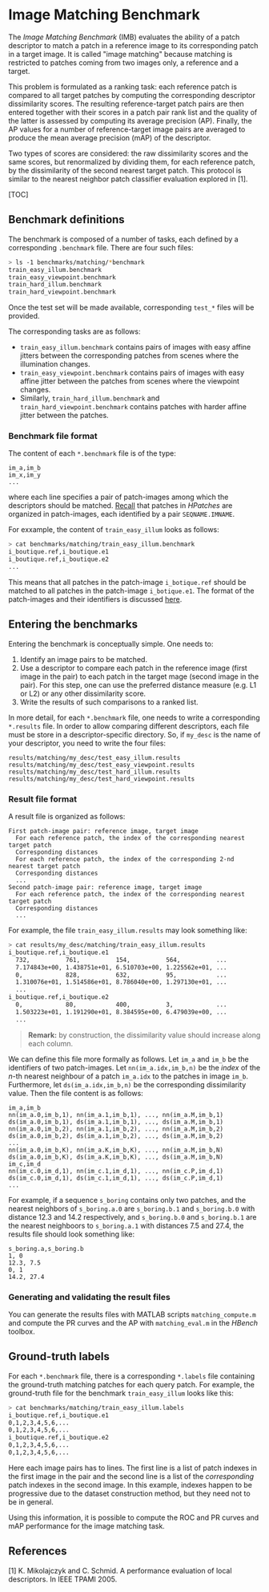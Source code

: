 # Image Matching Benchmark

The *Image Matching Benchmark* (IMB) evaluates the ability of a patch descriptor to match a patch in a reference image to its corresponding patch in a target image. It is called "image matching" because matching is restricted to patches coming from two images only, a reference and a target.

This problem is formulated as a ranking task: each reference patch is compared to all target patches by computing the corresponding descriptor dissimilarity scores. The resulting reference-target patch pairs are then entered together with their scores in a patch pair rank list and the quality of the latter is assessed by computing its average precision (AP). Finally, the AP values for a number of reference-target image pairs are averaged to produce the mean average precision (mAP) of the descriptor. 

Two types of scores are considered: the raw dissimilarity scores and the same scores, but renormalized by dividing them, for each reference patch, by the dissimilarity of the second nearest target patch. This protocol is similar to the nearest neighbor patch classifier evaluation explored in [1].

[TOC]

## Benchmark definitions

The benchmark is composed of a number of tasks, each defined by a corresponding `.benchmark` file. There are four such files:

```bash
> ls -1 benchmarks/matching/*benchmark
train_easy_illum.benchmark
train_easy_viewpoint.benchmark
train_hard_illum.benchmark
train_hard_viewpoint.benchmark
```

Once the test set will be made available, corresponding `test_*` files will be provided. 

The corresponding tasks are as follows:

* `train_easy_illum.benchmark` contains pairs of images with easy affine jitters between the corresponding patches from scenes where the illumination changes.
* `train_easy_viewpoint.benchmark` contains pairs of images with easy affine jitter between the patches from scenes where the viewpoint changes.
* Similarly, `train_hard_illum.benchmark` and `train_hard_viewpoint.benchmark` contains patches with harder affine jitter between the patches.

### Benchmark file format

The content of each `*.benchmark` file is of the type:

```
im_a,im_b
im_x,im_y
...
```

where each line specifies a pair of patch-images among which the descriptors should be matched. [Recall](../../README.md#reading-patches) that patches in *HPatches* are organized in patch-images, each identified by a pair `SEQNAME.IMNAME`. 

For exxample, the content of `train_easy_illum` looks as follows:

```bash
> cat benchmarks/matching/train_easy_illum.benchmark
i_boutique.ref,i_boutique.e1
i_boutique.ref,i_boutique.e2
...
```

This means that all patches in the patch-image `i_botique.ref` should be matched to all patches in the patch-image `i_botique.e1`. The format of the patch-images and their identifiers is discussed [here](../../README.md#reading-patches).

## Entering the benchmarks

Entering the benchmark is conceptually simple. One needs to:

1. Identify an image pairs to be matched.
2. Use a descriptor to compare each patch in the reference image (first image in the pair) to each patch in the target mage (second image in the pair). For this step, one can use the preferred distance measure (e.g. L1 or L2) or any other dissimilarity score.
3. Write the results of such comparisons to a ranked list.

In more detail, for each `*.benchmark` file, one needs to write a corresponding `*.results` file. In order to allow comparing different descriptors, each file must be store in a descriptor-specific directory. So, if `my_desc` is the name of your descriptor, you need to write the four files:

```
results/matching/my_desc/test_easy_illum.results
results/matching/my_desc/test_easy_viewpoint.results
results/matching/my_desc/test_hard_illum.results
results/matching/my_desc/test_hard_viewpoint.results
```

### Result file format

A result file is organized as follows:

```
First patch-image pair: reference image, target image
  For each reference patch, the index of the corresponding nearest target patch
  Corresponding distances
  For each reference patch, the index of the corresponding 2-nd nearest target patch
  Corresponding distances
  ...
Second patch-image pair: reference image, target image
  For each reference patch, the index of the corresponding nearest target patch
  Corresponding distances
  ...
```

For example, the file `train_easy_illum.results` may look something like:

```bash
> cat results/my_desc/matching/train_easy_illum.results 
i_boutique.ref,i_boutique.e1
  732,          761,          154,          564,          ...
  7.174843e+00, 1.438751e+01, 6.510703e+00, 1.225562e+01, ...
  0,            828,          632,          95,           ...
  1.310076e+01, 1.514586e+01, 8.786040e+00, 1.297130e+01, ...
  ...
i_boutique.ref,i_boutique.e2
  0,            80,           400,          3,            ...
  1.503223e+01, 1.191290e+01, 8.384595e+00, 6.479039e+00, ...
  ...
```

> **Remark:** by construction, the dissimilarity value should increase along each column.

We can define this file more formally as follows. Let `im_a` and `im_b` be the identifiers of two patch-images.  Let `nn(im_a.idx,im_b,n)` be the *index* of the *n*-th nearest neighbour of a patch `im_a.idx` to the patches in image `im_b`. Furthermore, let ``ds(im_a.idx,im_b,n)`` be the corresponding dissimilarity value. Then the file content is as follows:

```
im_a,im_b
nn(im_a.0,im_b,1), nn(im_a.1,im_b,1), ..., nn(im_a.M,im_b,1)
ds(im_a.0,im_b,1), ds(im_a.1,im_b,1), ..., ds(im_a.M,im_b,1)
nn(im_a.0,im_b,2), nn(im_a.1,im_b,2), ..., nn(im_a.M,im_b,2)
ds(im_a.0,im_b,2), ds(im_a.1,im_b,2), ..., ds(im_a.M,im_b,2)
...
nn(im_a.0,im_b,K), nn(im_a.K,im_b,K), ..., nn(im_a.M,im_b,N)
ds(im_a.0,im_b,K), ds(im_a.K,im_b,K), ..., ds(im_a.M,im_b,N)
im_c,im_d
nn(im_c.0,im_d,1), nn(im_c.1,im_d,1), ..., nn(im_c.P,im_d,1)
ds(im_c.0,im_d,1), ds(im_c.1,im_d,1), ..., ds(im_c.P,im_d,1)
...
```

For example, if a sequence `s_boring` contains only two patches,
and the nearest neighbors of `s_boring.a.0` are `s_boring.b.1` and `s_boring.b.0` with distance 12.3 and 14.2 respectively, and `s_boring.b.0` and  `s_boring.b.1` are the nearest neighboors to `s_boring.a.1` with distances 7.5 and 27.4, the results file should look something like:

```
s_boring.a,s_boring.b
1, 0
12.3, 7.5
0, 1
14.2, 27.4
```

### Generating and validating the result files

You can generate the results files with MATLAB scripts `matching_compute.m` and compute the PR curves and the AP with `matching_eval.m` in the *HBench* toolbox.

## Ground-truth labels

For each `*.benchmark` file, there is a corresponding `*.labels` file containing the ground-truth matching patches for each query patch. For example, the ground-truth file for the benchmark `train_easy_illum` looks like this:

```bash
> cat benchmarks/matching/train_easy_illum.labels 
i_boutique.ref,i_boutique.e1
0,1,2,3,4,5,6,...
0,1,2,3,4,5,6,...
i_boutique.ref,i_boutique.e2
0,1,2,3,4,5,6,...
0,1,2,3,4,5,6,...
```

Here each image pairs has to lines. The first line is a list of patch indexes in the first image in the pair and the second line is a list of the *corresponding* patch indexes in the second image. In this example, indexes happen to be progressive due to the dataset construction method, but they need not to be in general.

Using this information, it is possible to compute the ROC and PR curves and mAP performance for the image matching task.

## References

[1] K. Mikolajczyk and C. Schmid. A performance evaluation of local descriptors. In IEEE TPAMI 2005.
